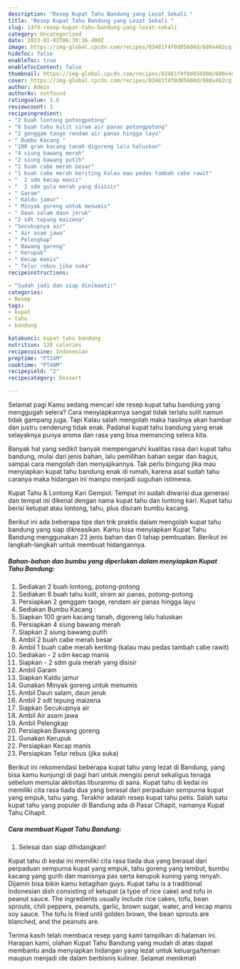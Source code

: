 ```yaml
---
description: "Resep Kupat Tahu Bandung yang Lezat Sekali "
title: "Resep Kupat Tahu Bandung yang Lezat Sekali "
slug: 1479-resep-kupat-tahu-bandung-yang-lezat-sekali
category: Uncategorized
date: 2023-01-02T06:39:16.400Z
image: https://img-global.cpcdn.com/recipes/03481f4f0d05600d/680x482cq70/kupat-tahu-bandung-foto-resep-utama.jpg
hideToc: false
enableToc: true
enableTocContent: false
thumbnail: https://img-global.cpcdn.com/recipes/03481f4f0d05600d/680x482cq70/kupat-tahu-bandung-foto-resep-utama.jpg
cover: https://img-global.cpcdn.com/recipes/03481f4f0d05600d/680x482cq70/kupat-tahu-bandung-foto-resep-utama.jpg
author: Admin
authorAv: notfound
ratingvalue: 3.6
reviewcount: 3
recipeingredient:
- "2 buah lontong potongpotong"
- "6 buah tahu kulit siram air panas potongpotong"
- "2 genggam taoge rendam air panas hingga layu"
- " Bumbu Kacang "
- "100 gram kacang tanah digoreng lalu haluskan"
- "4 siung bawang merah"
- "2 siung bawang putih"
- "2 buah cabe merah besar"
- "1 buah cabe merah keriting kalau mau pedas tambah cabe rawit"
- "  2 sdm kecap manis"
- "  2 sdm gula merah yang disisir"
- " Garam"
- " Kaldu jamur"
- " Minyak goreng untuk menumis"
- " Daun salam daun jeruk"
- "2 sdt tepung maizena"
- "Secukupnya air"
- " Air asam jawa"
- " Pelengkap"
- " Bawang goreng"
- " Kerupuk"
- " Kecap manis"
- " Telur rebus jika suka"
recipeinstructions:

- "Sudah jadi dan siap dinikmati!"
categories:
- Resep
tags:
- kupat
- tahu
- bandung

katakunci: kupat tahu bandung 
nutrition: 128 calories
recipecuisine: Indonesian
preptime: "PT24M"
cooktime: "PT48M"
recipeyield: "2"
recipecategory: Dessert

---
```



Selamat pagi Kamu sedang mencari ide resep kupat tahu bandung yang menggugah selera? Cara menyiapkannya sangat tidak terlalu sulit namun tidak gampang juga. Tapi Kalau salah mengolah maka hasilnya akan hambar dan justru cenderung tidak enak. Padahal kupat tahu bandung yang enak selayaknya punya aroma dan rasa yang bisa memancing selera kita.


Banyak hal yang sedikit banyak mempengaruhi kualitas rasa dari kupat tahu bandung, mulai dari jenis bahan, lalu pemilihan bahan segar dan bagus, sampai cara mengolah dan menyajikannya. Tak perlu bingung jika mau menyiapkan kupat tahu bandung enak di rumah, karena asal sudah tahu caranya maka hidangan ini mampu menjadi suguhan istimewa.

Kupat Tahu &amp; Lontong Kari Gempol. Tempat ini sudah diwarisi dua generasi dan tempat ini dikenal dengan nama kupat tahu dan lontong kari. Kupat tahu berisi ketupat atau lontong, tahu, plus disiram bumbu kacang.


Berikut ini ada beberapa tips dan trik praktis dalam mengolah kupat tahu bandung yang siap dikreasikan. Kamu bisa menyiapkan Kupat Tahu Bandung menggunakan 23 jenis bahan dan 0 tahap pembuatan. Berikut ini langkah-langkah untuk membuat hidangannya.

<!--inarticleads1-->

##### Bahan-bahan dan bumbu yang diperlukan dalam menyiapkan Kupat Tahu Bandung:

1. Sediakan 2 buah lontong, potong-potong
1. Sediakan 6 buah tahu kulit, siram air panas, potong-potong
1. Persiapkan 2 genggam taoge, rendam air panas hingga layu
1. Sediakan  Bumbu Kacang :
1. Siapkan 100 gram kacang tanah, digoreng lalu haluskan
1. Persiapkan 4 siung bawang merah
1. Siapkan 2 siung bawang putih
1. Ambil 2 buah cabe merah besar
1. Ambil 1 buah cabe merah keriting (kalau mau pedas tambah cabe rawit)
1. Sediakan  - 2 sdm kecap manis
1. Siapkan  - 2 sdm gula merah yang disisir
1. Ambil  Garam
1. Siapkan  Kaldu jamur
1. Gunakan  Minyak goreng untuk menumis
1. Ambil  Daun salam, daun jeruk
1. Ambil 2 sdt tepung maizena
1. Siapkan Secukupnya air
1. Ambil  Air asam jawa
1. Ambil  Pelengkap
1. Persiapkan  Bawang goreng
1. Gunakan  Kerupuk
1. Persiapkan  Kecap manis
1. Persiapkan  Telur rebus (jika suka)


Berikut ini rekomendasi beberapa kupat tahu yang lezat di Bandung, yang bisa kamu kunjungi di pagi hari untuk mengisi perut sekaligus tenaga sebelum memulai aktivitas liburanmu di sana. Kupat tahu di kedai ini memiliki cita rasa tiada dua yang berasal dari perpaduan sempurna kupat yang empuk, tahu yang. Terakhir adalah resep kupat tahu petis. Salah satu kupat tahu yang populer di Bandung ada di Pasar Cihapit, namanya Kupat Tahu Cihapit. 

<!--inarticleads2-->

##### Cara membuat Kupat Tahu Bandung:


1. Selesai dan siap dihidangkan!

Kupat tahu di kedai ini memiliki cita rasa tiada dua yang berasal dari perpaduan sempurna kupat yang empuk, tahu goreng yang lembut, bumbu kacang yang gurih dan manisnya pas serta kerupuk kuning yang renyah. Dijamin bisa bikin kamu ketagihan guys. Kupat tahu is a traditional Indonesian dish consisting of ketupat (a type of rice cake) and tofu in peanut sauce. The ingredients usually include rice cakes, tofu, bean sprouts, chili peppers, peanuts, garlic, brown sugar, water, and kecap manis soy sauce. The tofu is fried until golden brown, the bean sprouts are blanched, and the peanuts are. 

Terima kasih telah membaca resep yang kami tampilkan di halaman ini. Harapan kami, olahan Kupat Tahu Bandung yang mudah di atas dapat membantu anda menyiapkan hidangan yang lezat untuk keluarga/teman maupun menjadi ide dalam berbisnis kuliner. Selamat menikmati
